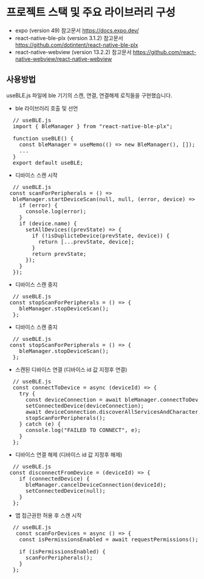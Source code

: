 
프로젝트 스택 및 주요 라이브러리 구성
=============

- expo (version 49) 참고문서 https://docs.expo.dev/
- react-native-ble-plx (version 3.1.2) 참고문서 https://github.com/dotintent/react-native-ble-plx
- react-native-webview (version 13.2.2) 참고문서 https://github.com/react-native-webview/react-native-webview



사용방법
-------------
useBLE.js 파일에 ble 기기의 스캔, 연결, 연결해제 로직들을 구현했습니다.


- ble 라이브러리 호출 및 선언
<pre>
  // useBLE.js
  import { BleManager } from "react-native-ble-plx";

  function useBLE() {
    const bleManager = useMemo(() => new BleManager(), []);
    ...
  }
  export default useBLE;
</pre>
  

- 디바이스 스캔 시작
<pre>
  // useBLE.js
 const scanForPeripherals = () =>
  bleManager.startDeviceScan(null, null, (error, device) => {
    if (error) {
      console.log(error);
    }
    if (device.name) {
      setAllDevices((prevState) => {
        if (!isDuplicteDevice(prevState, device)) {
          return [...prevState, device];
        }
        return prevState;
      });
    }
  });  
</pre>


- 디바이스 스캔 중지
<pre>
  // useBLE.js
 const stopScanForPeripherals = () => {
    bleManager.stopDeviceScan();
  };  
</pre>


- 디바이스 스캔 중지
<pre>
  // useBLE.js
 const stopScanForPeripherals = () => {
    bleManager.stopDeviceScan();
  };  
</pre>


- 스캔된 디바이스 연결 (디바이스 id 값 지정후 연결)
<pre>
  // useBLE.js
  const connectToDevice = async (deviceId) => {
    try {
      const deviceConnection = await bleManager.connectToDevice(deviceId);
      setConnectedDevice(deviceConnection);
      await deviceConnection.discoverAllServicesAndCharacteristics();
      stopScanForPeripherals();
    } catch (e) {
      console.log("FAILED TO CONNECT", e);
    }
  };
</pre>


- 디바이스 연결 해제 (디바이스 id 값 지정후 해제)
<pre>
  // useBLE.js
 const disconnectFromDevice = (deviceId) => {
    if (connectedDevice) {
      bleManager.cancelDeviceConnection(deviceId);
      setConnectedDevice(null);
    }
  };
</pre>


- 앱 접근권한 허용 후 스캔 시작
<pre>
  // useBLE.js
   const scanForDevices = async () => {
    const isPermissionsEnabled = await requestPermissions();

    if (isPermissionsEnabled) {
      scanForPeripherals();
    }
  };
</pre>
